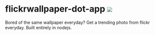 # flickrwallpaper-dot-app <img src="https://travis-ci.org/Urucas/flickrwallpaper-dot-app.svg">
Bored of the same wallpaper everyday? Get a trending photo from flickr everyday. Built entirely in nodejs.
